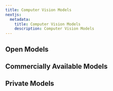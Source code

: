 ```yaml
---
title: Computer Vision Models
nextjs:
  metadata:
    title: Computer Vision Models
    description: Computer Vision Models
---
```


## Open Models

## Commercially Available Models

## Private Models
